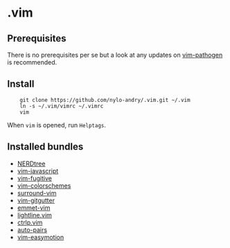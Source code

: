 # .vim

## Prerequisites

There is no prerequisites per se but a look at any updates on [vim-pathogen](https://github.com/tpope/vim-pathogen) is recommended.

## Install

		git clone https://github.com/nylo-andry/.vim.git ~/.vim
		ln -s ~/.vim/vimrc ~/.vimrc
		vim

When `vim` is opened, run `Helptags`.

## Installed bundles

- [NERDtree](https://github.com/scrooloose/nerdtree)
- [vim-javascript](https://github.com/pangloss/vim-javascript)
- [vim-fugitive](https://github.com/tpope/vim-fugitive)
- [vim-colorschemes](https://github.com/flazz/vim-colorschemes) 
- [surround-vim](https://github.com/tpope/vim-surround) 
- [vim-gitgutter](https://github.com/airblade/vim-gitgutter)
- [emmet-vim](https://github.com/mattn/emmet-vim)
- [lightline.vim](https://github.com/itchyny/lightline.vim)
- [ctrlp.vim](https://github.com/ctrlpvim/ctrlp.vim)
- [auto-pairs](https://github.com/jiangmiao/auto-pairs)
- [vim-easymotion](https://github.com/easymotion/vim-easymotion)
